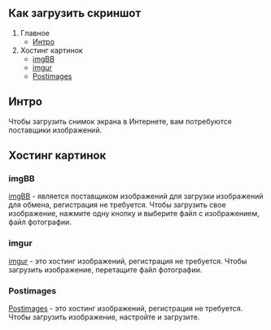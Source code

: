## Как загрузить скриншот

1. Главное
   - [Интро](#интро)
2. Хостинг картинок
   - [imgBB](#imgbb)
   - [imgur](#imgur)
   - [Postimages](#postimages)

## Интро
Чтобы загрузить снимок экрана в Интернете, вам потребуются поставщики изображений.

## Хостинг картинок

### imgBB
[imgBB](https://imgbb.com/) - является поставщиком изображений для загрузки изображений для обмена, регистрация не требуется. Чтобы загрузить свое изображение, нажмите одну кнопку и выберите файл с изображением, файл фотографии.

### imgur
[imgur](https://imgur.com/upload) - это хостинг изображений, регистрация не требуется. Чтобы загрузить изображение, перетащите файл фотографии.

### Postimages
[Postimages](https://postimages.org/) - это хостинг изображений, регистрация не требуется. Чтобы загрузить изображение, настройте и загрузите.
